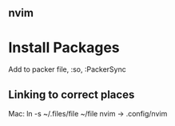 ## nvim
# Install Packages
Add to packer file, :so, :PackerSync

## Linking to correct places
Mac: ln -s ~/.files/file ~/file
nvim -> .config/nvim 

